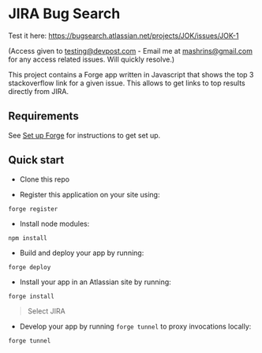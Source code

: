 # JIRA Bug Search

Test it here: https://bugsearch.atlassian.net/projects/JOK/issues/JOK-1

(Access given to testing@devpost.com - Email me at mashrins@gmail.com for any access related issues. Will quickly resolve.)

This project contains a Forge app written in Javascript that shows the top 3 stackoverflow link for a given issue. This allows to get links to top results directly from JIRA.

## Requirements

See [Set up Forge](https://developer.atlassian.com/platform/forge/set-up-forge/) for instructions to get set up.

## Quick start

- Clone this repo

- Register this application on your site using:
```
forge register
```

- Install node modules:
```
npm install
```

- Build and deploy your app by running:
```
forge deploy
```

- Install your app in an Atlassian site by running:
```
forge install
```
> Select JIRA

- Develop your app by running `forge tunnel` to proxy invocations locally:
```
forge tunnel
```
